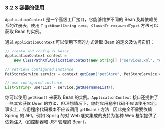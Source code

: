 ### 3.2.3 容器的使用

`ApplicationContext` 是一个高级工厂接口，它能够维护不同的 Bean 及其依赖关系的注册表。使用 `T getBean(String name, Class<T> requiredType)` 方法可以获取 Bean 的实例。

通过 `ApplicationContext` 可以使用下面的方式读取 Bean 的定义及访问它们：

```java
// create and configure beans
ApplicationContext context =
	new ClassPathXmlApplicationContext(new String[] {"services.xml", "daos.xml"});

// retrieve configured instance
PetStoreService service = context.getBean("petStore", PetStoreService.class);

// use configured instance
List<String> userList = service.getUsernameList();
```

你可以使用 `getBean()` 来获取 Bean 的实例。`ApplicationContext` 接口还提供了一些其它获取 Bean 的方法，但理想情况下，你的应用程序代码不应该使用它们。事实上，应用程序代码根本不应该调用 `getBean()` 方法，因此完全不需要依赖 Spring 的 API。例如 Spring 的对 Web 框架集成的支持为各种 Web 框架提供了依赖注入（如控制器和 JSF 管理的 Bean）。


